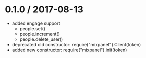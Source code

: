0.1.0 / 2017-08-13
===================
* added engage support
  * people.set()
  * people.increment()
  * people.delete_user()
* deprecated old constructor: require("mixpanel").Client(token)
* added new constructor: require("mixpanel").init(token)
